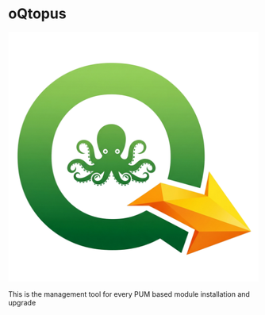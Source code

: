 # oQtopus

![logo](oqtopus/icons/oqtopus-logo.png)

This is the management tool for every PUM based module installation and upgrade
